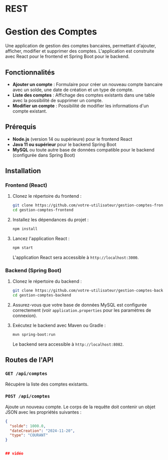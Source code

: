 # REST
# Gestion des Comptes

Une application de gestion des comptes bancaires, permettant d'ajouter, afficher, modifier et supprimer des comptes. L'application est construite avec React pour le frontend et Spring Boot pour le backend.

## Fonctionnalités

- **Ajouter un compte** : Formulaire pour créer un nouveau compte bancaire avec un solde, une date de création et un type de compte.
- **Liste des comptes** : Affichage des comptes existants dans une table avec la possibilité de supprimer un compte.
- **Modifier un compte** : Possibilité de modifier les informations d'un compte existant.

## Prérequis

- **Node.js** (version 14 ou supérieure) pour le frontend React
- **Java 11 ou supérieur** pour le backend Spring Boot
- **MySQL** ou toute autre base de données compatible pour le backend (configurée dans Spring Boot)

## Installation

### Frontend (React)

1. Clonez le répertoire du frontend :
    ```bash
    git clone https://github.com/votre-utilisateur/gestion-comptes-frontend.git
    cd gestion-comptes-frontend
    ```

2. Installez les dépendances du projet :
    ```bash
    npm install
    ```

3. Lancez l'application React :
    ```bash
    npm start
    ```

   L'application React sera accessible à `http://localhost:3000`.

### Backend (Spring Boot)

1. Clonez le répertoire du backend :
    ```bash
    git clone https://github.com/votre-utilisateur/gestion-comptes-backend.git
    cd gestion-comptes-backend
    ```

2. Assurez-vous que votre base de données MySQL est configurée correctement (voir `application.properties` pour les paramètres de connexion).

3. Exécutez le backend avec Maven ou Gradle :
    ```bash
    mvn spring-boot:run
    ```

   Le backend sera accessible à `http://localhost:8082`.

## Routes de l'API

### `GET /api/comptes`
Récupère la liste des comptes existants.

### `POST /api/comptes`
Ajoute un nouveau compte. Le corps de la requête doit contenir un objet JSON avec les propriétés suivantes :

```json
{
  "solde": 1000.0,
  "dateCreation": "2024-11-20",
  "type": "COURANT"
}


## vidéo


 
